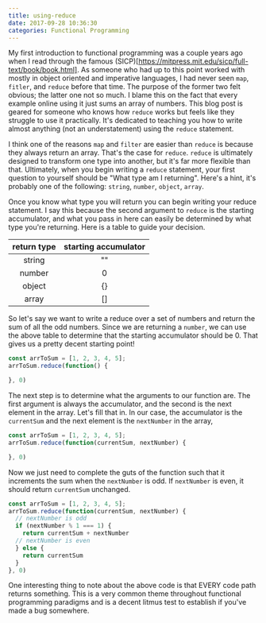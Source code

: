 ```yaml
---
title: using-reduce
date: 2017-09-28 10:36:30
categories: Functional Programming
---
```


My first introduction to functional programming was a couple years ago when I read through the famous (SICP)[https://mitpress.mit.edu/sicp/full-text/book/book.html]. As someone who had up to this point worked with mostly in object oriented and imperative languages, I had never seen `map`, `fitler`, and `reduce` before that time. The purpose of the former two felt obvious; the latter one not so much. I blame this on the fact that every example online using it just sums an array of numbers. This blog post is geared for someone who knows how `reduce` works but feels like they struggle to use it practically. It's dedicated to teaching you how to write almost anything (not an understatement) using the `reduce` statement.

I think one of the reasons `map` and `filter` are easier than `reduce` is because they always return an array. That's the case for `reduce`. `reduce` is ultimately designed to transform one type into another, but it's far more flexible than that. Ultimately, when you begin writing a `reduce` statement, your first question to yourself should be "What type am I returning". Here's a hint, it's probably one of the following: `string`, `number`, `object`, `array`.

Once you know what type you will return you can begin writing your reduce statement. I say this because the second argument to `reduce` is the starting accumulator, and what you pass in here can easily be determined by what type you're returning. Here is a table to guide your decision.

| return type | starting accumulator |
|:---------------------:|:--------------------------------------------:|
| string |  "" |
| number | 0 |
| object | {} |
| array | [] |


So let's say we want to write a reduce over a set of numbers and return the sum of all the odd numbers. Since we are returning a `number`, we can use the above table to determine that the starting accumulator should be 0. That gives us a pretty decent starting point!

```js
const arrToSum = [1, 2, 3, 4, 5];
arrToSum.reduce(function() {

}, 0)
```
The next step is to determine what the arguments to our function are. The first argument is always the accumulator, and the second is the next element in the array. Let's fill that in. In our case, the accumulator is the `currentSum` and the next element is the `nextNumber` in the array,

```js
const arrToSum = [1, 2, 3, 4, 5];
arrToSum.reduce(function(currentSum, nextNumber) {

}, 0)
```

Now we just need to complete the guts of the function such that it increments the sum when the `nextNumber` is odd. If `nextNumber` is even, it should return `currentSum` unchanged.

```js
const arrToSum = [1, 2, 3, 4, 5];
arrToSum.reduce(function(currentSum, nextNumber) {
  // nextNumber is odd
  if (nextNumber % 1 === 1) {
    return currentSum + nextNumber
  // nextNumber is even
  } else {
    return currentSum
  }
}, 0)
```

One interesting thing to note about the above code is that EVERY code path returns something. This is a very common theme throughout functional programming paradigms and is a decent litmus test to establish if you've made a bug somewhere.

